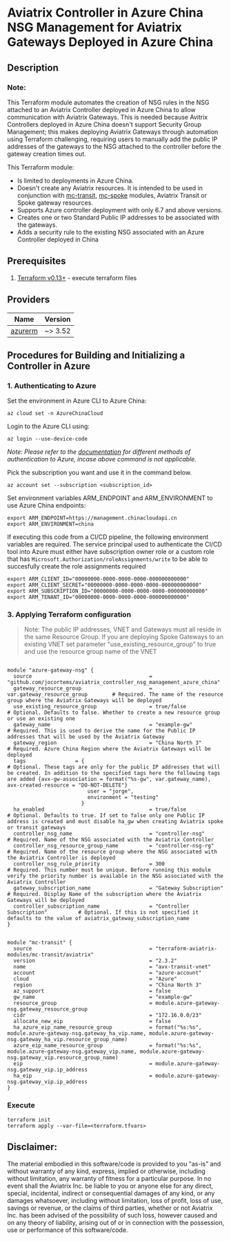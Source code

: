 # Aviatrix Controller in Azure China NSG Management for Aviatrix Gateways Deployed in Azure China

## Description

### Note:

This Terraform module automates the creation of NSG rules in the NSG attached to an Aviatrix Controller deployed in Azure China to allow communication with Aviatrix Gateways. This is needed because Avitrix Controllers deployed in Azure China doesn't support Security Group Management; this makes deploying Aviatrix Gateways through automation using Terraform challenging, requiring users to manually add the public IP addresses of the gateways to the NSG attached to the controller before the gateway creation times out.

This Terraform module:

- Is limited to deployments in Azure China.
- Doesn't create any Aviatrix resources. It is intended to be used in conjunction with [mc-transit](https://registry.terraform.io/modules/terraform-aviatrix-modules/mc-transit/aviatrix/latest), [mc-spoke](https://registry.terraform.io/modules/terraform-aviatrix-modules/mc-spoke/aviatrix/latest) modules, Aviatrix Transit or Spoke gateway resources.
- Supports Azure controller deployment with only 6.7 and above versions.
- Creates one or two Standard Public IP addresses to be associated with the gateways.
- Adds a security rule to the existing NSG associated with an Azure Controller deployed in China


## Prerequisites

1. [Terraform v0.13+](https://www.terraform.io/downloads.html) - execute terraform files


## Providers

| Name | Version |
|------|---------|
| <a name="provider_azurerm"></a> [azurerm](#provider\_azurerm) | ~> 3.52 |


## Procedures for Building and Initializing a Controller in Azure

### 1. Authenticating to Azure

Set the environment in Azure CLI to Azure China:

```shell
az cloud set -n AzureChinaCloud
```

Login to the Azure CLI using:

```shell
az login --use-device-code
````
*Note: Please refer to the [documentation](https://registry.terraform.io/providers/hashicorp/azuread/latest/docs#authenticating-to-azure-active-directory) for different methods of authentication to Azure, incase above command is not applicable.*

Pick the subscription you want and use it in the command below.

```shell
az account set --subscription <subscription_id>
```

Set environment variables ARM_ENDPOINT and ARM_ENVIRONMENT to use Azure China endpoints:

  ``` shell
  export ARM_ENDPOINT=https://management.chinacloudapi.cn
  export ARM_ENVIRONMENT=china
  ```

If executing this code from a CI/CD pipeline, the following environment variables are required. The service principal used to authenticate the CI/CD tool into Azure must either have subscription owner role or a custom role that has `Microsoft.Authorization/roleAssignments/write` to be able to succesfully create the role assignments required

``` shell
export ARM_CLIENT_ID="00000000-0000-0000-0000-000000000000"
export ARM_CLIENT_SECRET="00000000-0000-0000-0000-000000000000"
export ARM_SUBSCRIPTION_ID="00000000-0000-0000-0000-000000000000"
export ARM_TENANT_ID="00000000-0000-0000-0000-000000000000"
```

### 3. Applying Terraform configuration

> Note: The public IP addresses, VNET and Gateways must all reside in the same Resource Group. If you are deploying Spoke Gateways to an existing VNET set parameter "use_existing_resource_group" to true and use the resource group name of the VNET

```hcl

module "azure-gateway-nsg" {
  source                                      = "github.com/jocortems/aviatrix_controller_nsg_management_azure_china"
  gateway_resource_group                      = var.gateway_resource_group        # Required. The name of the resource group where the Aviatrix Gateways will be deployed
  use_existing_resource_group                 = true/false                        # Optional. Defaults to false. Whether to create a new resource group or use an existing one
  gateway_name                                = "example-gw"                      # Required. This is used to derive the name for the Public IP addresses that will be used by the Aviatrix Gateway
  gateway_region                              = "China North 3"                   # Required. Azure China Region where the Aviatrix Gateways will be deployed
  tags                = {                                                         # Optional. These tags are only for the public IP addresses that will be created. In addition to the specified tags here the following tags are added {avx-gw-association = format("%s-gw", var.gateway_name), avx-created-resource = "DO-NOT-DELETE"} 
                          user = "jorge",
                          environment = "testing"
                        }
  ha_enabled                                  = true/false                         # Optional. Defaults to true. If set to false only one Public IP address is created and must disable ha_gw when creating Aviatrix spoke or transit gateways              
  controller_nsg_name                         = "controller-nsg"                   # Required. Name of the NSG associated with the Aviatrix Controller
  controller_nsg_resource_group_name          = "controller-nsg-rg"                # Required. Name of the resource group where the NSG associated with the Aviatrix Controller is deployed
  controller_nsg_rule_priority                = 300                                # Required. This number must be unique. Before running this module verify the priority number is available in the NSG associated with the Aviatrix Controller
  gateway_subscription_name                   = "Gateway Subscription"             # Required. Display Name of the subscription where the Aviatrix Gateways will be deployed
  controller_subscription_name                = "Controller Subscription"          # Optional. If this is not specified it defaults to the value of aviatrix_gateway_subscription_name
}


module "mc-transit" {
  source                                      = "terraform-aviatrix-modules/mc-transit/aviatrix"
  version                                     = "2.3.2"
  name                                        = "avx-transit-vnet"
  account                                     = "azure-account"
  cloud                                       = "Azure"
  region                                      = "China North 3"
  az_support                                  = false
  gw_name                                     = "example-gw"
  resource_group                              = module.azure-gateway-nsg.gateway_resource_group
  cidr                                        = "172.16.0.0/23"
  allocate_new_eip                            = false
  ha_azure_eip_name_resource_group            = format("%s:%s", module.azure-gateway-nsg.gateway_ha_vip.name, module.azure-gateway-nsg.gateway_ha_vip.resource_group_name)
  azure_eip_name_resource_group               = format("%s:%s", module.azure-gateway-nsg.gateway_vip.name, module.azure-gateway-nsg.gateway_vip.resource_group_name)
  eip                                         = module.azure-gateway-nsg.gateway_vip.ip_address
  ha_eip                                      = module.azure-gateway-nsg.gateway_vip.ip_address
}
```

### Execute

```shell
terraform init
terraform apply --var-file=<terraform.tfvars>
````

## **Disclaimer**:

The material embodied in this software/code is provided to you "as-is" and without warranty of any kind, express, implied or otherwise, including without limitation, any warranty of fitness for a particular purpose. In no event shall the Aviatrix Inc. be liable to you or anyone else for any direct, special, incidental, indirect or consequential damages of any kind, or any damages whatsoever, including without limitation, loss of profit, loss of use, savings or revenue, or the claims of third parties, whether or not Aviatrix Inc. has been advised of the possibility of such loss, however caused and on any theory of liability, arising out of or in connection with the possession, use or performance of this software/code.